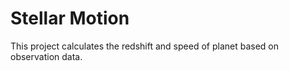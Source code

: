 # Stellar Motion

This project calculates the redshift and speed of planet based on observation data.

